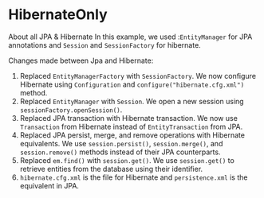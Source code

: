 # HibernateOnly
About all JPA &amp; Hibernate 
In this example, we used :`EntityManager` for JPA annotations   and `Session` and `SessionFactory` for hibernate.

Changes made between Jpa and Hibernate:

1. Replaced `EntityManagerFactory` with `SessionFactory`. We now configure Hibernate using `Configuration` and `configure("hibernate.cfg.xml")` method.
2. Replaced `EntityManager` with `Session`. We open a new session using `sessionFactory.openSession()`.
3. Replaced JPA transaction with Hibernate transaction. We now use `Transaction` from Hibernate instead of `EntityTransaction` from JPA.
4. Replaced JPA persist, merge, and remove operations with Hibernate equivalents. We use `session.persist()`, `session.merge()`, and `session.remove()` methods instead of their JPA counterparts.
5. Replaced `em.find()` with `session.get()`. We use `session.get()` to retrieve entities from the database using their identifier.
6. `hibernate.cfg.xml` is the file for Hibernate and `persistence.xml` is the equivalent in JPA.
